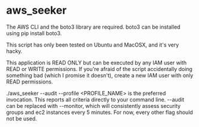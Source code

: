 # aws_seeker

The AWS CLI and the boto3 library are required. boto3 can be installed using pip install boto3.

This script has only been tested on Ubuntu and MacOSX, and it's very hacky.

This application is READ ONLY but can be executed by any IAM user with READ or WRITE permissions. If you're afraid of the script accidentally doing something bad (which I promise it doesn't), create a new IAM user with only READ permissions.

./aws_seeker --audit --profile <PROFILE_NAME> is the preferred invocation. This reports all criteria directly to your command line. --audit can be replaced with --monitor, which will consistently assess security groups and ec2 instances every 5 minutes. For now, every other flag should not be used.

